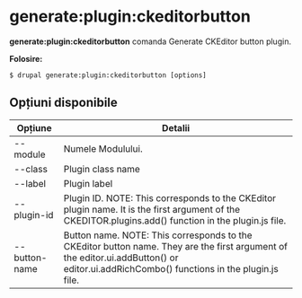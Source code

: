 # generate:plugin:ckeditorbutton
**generate:plugin:ckeditorbutton** comanda Generate CKEditor button plugin.

**Folosire:**
```
$ drupal generate:plugin:ckeditorbutton [options] 
```

## Opțiuni disponibile
Opțiune | Detalii
-------|-------------
--module | Numele Modulului.
--class | Plugin class name
--label | Plugin label
--plugin-id | Plugin ID. NOTE: This corresponds to the CKEditor plugin name. It is the first argument of the CKEDITOR.plugins.add() function in the plugin.js file.
--button-name | Button name. NOTE: This corresponds to the CKEditor button name. They are the first argument of the editor.ui.addButton() or editor.ui.addRichCombo() functions in the plugin.js file.
